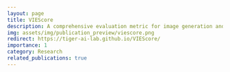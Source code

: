 ```yaml
---
layout: page
title: VIEScore
description: A comprehensive evaluation metric for image generation and editing tasks.
img: assets/img/publication_preview/viescore.png
redirect: https://tiger-ai-lab.github.io/VIEScore/
importance: 1
category: Research
related_publications: true
---
```

